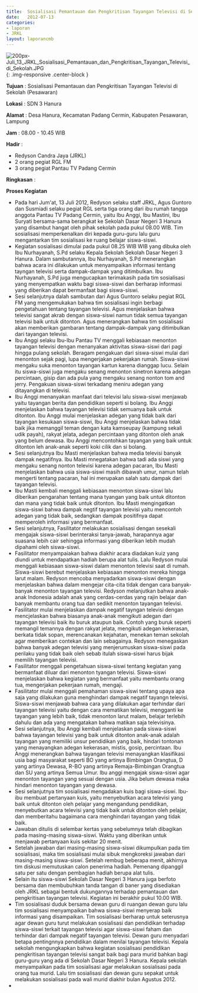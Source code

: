 ```yaml
---	
title: 	Sosialisasi Pemantauan dan Pengkritisan Tayangan Televisi di Sekolah (Pesawaran)
date: 	2012-07-13
categories:	
- laporan	
- JRKL	
layout: laporancmb	
---	
```

	
![200px-Juli_13_JRKL_Sosialisasi_Pemantauan_dan_Pengkritisan_Tayangan_Televisi_di_Sekolah.JPG](/uploads/200px-Juli_13_JRKL_Sosialisasi_Pemantauan_dan_Pengkritisan_Tayangan_Televisi_di_Sekolah.JPG){: .img-responsive .center-block }	
	
**Tujuan** :	Sosialisasi Pemantauan dan Pengkritisan Tayangan Televisi di Sekolah (Pesawaran)
	
**Lokasi** :	SDN 3 Hanura
	
**Alamat** : 	Desa Hanura, Kecamatan Padang Cermin, Kabupaten Pesawaran, Lampung
	
**Jam** :	08.00 - 10.45 WIB
	
**Hadir** :	
*	Redyson Candra Jaya (JRKL)
*	2 orang pegiat RGL FM
*	3 orang pegiat Pantau TV Padang Cermin

**Ringkasan** :	

**Proses Kegiatan**
*	Pada hari Jum'at, 13 Juli 2012, Redyson selaku staff JRKL, Agus Guntoro dan Susmiadi selaku pegiat RGL serta tiga orang dari ibu rumah tangga anggota Pantau TV Padang Cermin, yaitu Ibu Anggi, Ibu Mastini, Ibu Suryati bersama-sama berangkat ke Sekolah Dasar Negeri 3 Hanura yang disambut hangat oleh pihak sekolah pada pukul 08.00 WIB. Tim sosialisasi memperkenalkan diri kepada guru-guru lalu guru mengantarkan tim sosialisasi ke ruang belajar siswa-siswi.
*	Kegiatan sosialisasi dimulai pada pukul 08.25 WIB WIB yang dibuka oleh Ibu Nurhayanah, S.Pd selaku Kepala Sekolah Sekolah Dasar Negeri 3 Hanura. Dalam sambutannya, Ibu Nurhayanah, S.Pd menerangkan bahwa acara ini dilakukan untuk menyampaikan informasi tentang tayngan televisi serta dampak-dampak yang ditimbulkan. Ibu Nurhayanah, S.Pd juga mengucapkan terimakasih pada tim sosialisasi yang menyempatkan waktu bagi siswa-siswi dan berharap informasi yang diberikan dapat bermanfaat bagi siswa-siswi.
*	Sesi selanjutnya dalah sambutan dari Agus Guntoro selaku pegiat RGL FM yang mengemukakan bahwa tim sosialisasi ingin berbagi pengetahuan tentang tayangan televisi. Agus menjelaskan bahwa televisi sangat akrab dengan siswa-siswi namun tidak semua tayangan televisi baik untuk ditonton. Agus menerangkan bahwa tim sosialisasi akan memberikan gambaran tentang dampak-dampak yang ditimbulkan dari tayangan televisi.
*	Ibu Anggi selaku Ibu-Ibu Pantau TV menggali kebiasaan menonton tayangan televisi dengan menanyakan aktivitas siswa-siswi dari pagi hingga pulang sekolah. Beragam pengakuan dari siswa-siswi mulai dari menonton sejak pagi, lupa mengerjakan pekerjakan rumah. Siswa-siswi mengaku suka menonton tayangan kartun karena dianggap lucu. Selain itu siswa-siswi juga mengaku senang menonton sinetron karena adegan percintaan, gisip dan ada pula yang mengaku senang nonton tom and jerry. Pengakuan siswa-siswi terkadang meniru adegan yang ditayangkan di televisi.
*	Ibu Anggi menanyakan manfaat dari televisi lalu siswa-siswi menjawab yaitu tayangan berita dan pendidikan seperti si bolang. Ibu Anggi menjelaskan bahwa tayangan televisi tidak semuanya baik untuk ditonton. Ibu Anggi mulai menjelaskan adegan yang tidak baik dari tayangan kesukaan siswa-siswi, Ibu Anggi menjelaskan bahwa tidak baik jika memanggil teman dengan kata kamseupay (kampung sekali udik payah), rakyat jelata, adegan percintaan yang ditonton oleh anak yang belum dewasa. Ibu Anggi mencontohkan tayangan yang baik untuk ditonton leh anak-anak seperti koki cilik dan si bolang.
*	Sesi selanjutnya Ibu Masti menjelaskan bahwa media televisi banyak dampak negatifnya. Ibu Masti mnegatakan bahwa tadi ada siswi yang mengaku senang nonton televisi karena adegan pacaran, Ibu Masti menjelaskan bahwa usia siswa-siswi masih dibawah umur, namun telah mengerti tentang pacaran, hal ini merupakan salah satu dampak dari tayangan televisi.
*	Ibu Masti kembali menggali kebiasaan menonton siswa-siswi lalu diberikan pengarahan tentang mana tyangan yang baik untuk ditonton dan mana yang tidak baik untuk ditonton. Ibu Masti mengingatkan siswa-siswi bahwa dampak negtif tayangan televisi yaitu mencontoh adegan yang tidak baik, sedangkan dampak positifnya dapat memperoleh informasi yang bermanfaat.
*	Sesi selanjutnya, Fasilitator melakukan sosialisasi dengan sesekali mengajak siswa-siswi berinteraksi tanya-jawab, harapannya agar suasana lebih cair sehingga informasi yang diberikan lebih mudah dipahami oleh siswa-siswi.
*	Fasilitator menyampaiakan bahwa diakhir acara diadakan kuiz yang diundi untuk mendapatkan hadiah berupa alat tulis. Lalu Redyson mulai menggali kebiasaan siswa-siswi dalam menonton televisi saat di rumah. Siswa-siswi berebut menjelaskan kebiasaan menonton mereka hingga larut malam. Redyson mencoba menyadarkan siswa-siswi dengan menjelaskan bahwa dalam mengejar cita-cita tidak dengan cara banyak-banyak menonton tayangan televisi. Redyson melanjutkan bahwa anak-anak Indonesia adalah anak yang cerdas-cerdas yang rajin belajar dan banyak membantu orang tua dan sedikit menonton tayangan televisi.
*	Fasilitator mulai menjelaskan dampak negatif tayngan televisi dengan mencjelaskan bahwa biasanya anak-anak mengikuti adegan dari tayangan televisi baik itu buruk ataupun baik. Contoh yang buruk seperti memangil temannya dengan rakyat jelata, mengikuti adegan kekerasan, berkata tidak sopan, merencanakan kejahatan, menekan teman sekolah agar memberikan contekan dan lain sebagainya. Redyson menegaskan bahwa banyak adegan televisi yang menjerumuskan siswa-siswi pada perilaku yang tidak baik oleh sebab itulah siswa-siswi harus bijak memilih tayangan televisi.
*	Fasilitator menggali pengetahuan siswa-siswi tentang kegiatan yang bermanfaat diluar dari menonton tyangan televisi. Siswa-siswi menjelaskan bahwa kegiatan yang bermanfaat yaitu membantu orang tua, mengerjakan pekerjaan rumah, mengaji.
*	Fasilitator mulai menggali pemahaman siswa-siswi tentang upaya apa saja yang dilakukan guna menghindari dampak negatif tayangn televisi. Siswa-siswi menjawab bahwa cara yang dilakukan agar terhindar dari tayangan televisi yaitu dengan cara mematikan televisi, mengganti ke tayangan yang lebih baik, tidak menonton larut malam, belajar terlebih dahulu dan ada yang mengatakan bahwa matikan saja televisinya.
*	Sesi selanjutnya, Ibu Anggi kembali menjelaskan pada siswa-siswi bahwa tayangan televisi yang baik untuk ditonton anak-anak adalah tayangan yang memiliki unsur pendidikan yang baik, hindari tontonan yang menayangkan adegan kekerasan, mistis, gosip, percintaan. Ibu Anggi menerangkan bahwa tayangan televisi menayangkan klasifikasi usia bagi masyarakat seperti BO yang artinya Bimbingan Orangtua, D yang artinya Dewasa, R-BO yang artinya Remaja-Bimbingan Orangtua dan SU yang artinya Semua Umur. Ibu anggi mengajak siswa-siswi agar menonton tayangan yang sesuai dengan usia. Jika belum dewasa maka hindari menonton tayangan yang dewasa.
*	Sesi selanjutnya tim sosialisasi mengadakan kuis bagi siswa-siswi. Ibu-ibu membuat pertanyaan kuis, yaitu menyebutkan acara televisi yang baik untuk ditonton oleh pelajar yang mengandung pendidikan, menyebutkan acara televisi yang tidak baik untuk ditonton oleh pelajar, dan memberitahu bagaimana cara menghindari tayangan yang tidak baik.
*	Jawaban ditulis di selembar kertas yang sebelumnya telah dibagikan pada masing-masing siswa-siswi. Waktu yang diberikan untuk menjawab pertanyaan kuis sekitar 20 menit.
*	Setelah jawaban dari masing-masing siswa-siswi dikumpulkan pada tim sosialisasi, maka tim sosialisasi mulai sibuk mengkoreksi jawaban dari masing-masing siswa-siswi. Setelah rembug beberapa menit, akhirnya tim diskusi memutuskan calon penerima hadiah. Pemenang dipanggil satu per satu dengan pembagian hadiah berupa alat tulis.
*	Selain itu siswa-siswi Sekolah Dasar Negeri 3 Hanura juga berfoto bersama dan membubuhkan tanda tangan di baner yang disediakan oleh JRKL sebagai bentuk dukungannya terhadap pemantauan dan pengkritisan tayangan televisi. Kegiatan ini berakhir pukul 10.00 WIB.
*	Tim sosialisasi duduk bersama dewan guru di ruangan dewan guru lalu tim sosialisasi menyampaikan bahwa siswa-siswi menyerap baik informasi yang disampaikan. Tim sosialisasi berharap untuk seterusnya agar dewan guru turut melakukan sosialisasi dan pendidikan terhadap siswa-siswi terkait tayangan televisi agar siswa-siswi faham dan terhindar dari dampak negatif tayangan televisi. Dewan guru menyadari betapa pentingnnya pendidikan dalam menilai tayangan televisi. Kepala sekolah mengungkapkan bahwa kegiatan sosialisasi pendidikan pengkritisan tayangan televisi sangat baik bagi para murid bahkan bagi guru-guru yang ada di Sekolah Dasar Negeri 3 Hanura. Kepala sekolah menyampaikan pada tim sosialisasi agar melakukan sosialisasi pada orang tua murid. Lalu tim sosialisasi dan dewan guru sepakat untuk melakukan sosialisasi pada wali murid diakhir bulan Agustus 2012.
*	
